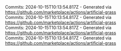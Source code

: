 Commits: 2024-10-15T10:13:54.817Z - Generated via https://github.com/marketplace/actions/artificial-grass
<br>
Commits: 2024-10-15T10:13:54.817Z - Generated via https://github.com/marketplace/actions/artificial-grass
<br>
Commits: 2024-10-15T10:13:54.817Z - Generated via https://github.com/marketplace/actions/artificial-grass
<br>
Commits: 2024-10-15T10:13:54.817Z - Generated via https://github.com/marketplace/actions/artificial-grass
<br>
